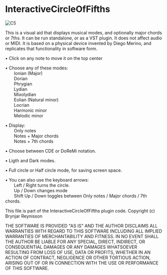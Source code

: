 # InteractiveCircleOfFifths
![C5](https://github.com/user-attachments/assets/dd0b6cc4-42dc-4f0c-9f6c-5150a670fefe)

This is a visual aid that displays musical modes, and optionally major chords or 7ths. It can be run standalone, or as a VST plugin. It does not affect audio or MIDI.
It is based on a physical device invented by Diego Merino, and replicates that functionality in software form.

• Click on any note to move it on the top center 

• Choose any of these modes:  
	&emsp;&emsp;Ionian (Major)  
	&emsp;&emsp;Dorian  
	&emsp;&emsp;Phrygian  
	&emsp;&emsp;Lydian  
	&emsp;&emsp;Mixolydian  
	&emsp;&emsp;Eolian (Natural minor)  
	&emsp;&emsp;Locrian  
	&emsp;&emsp;Harmonic minor  
	&emsp;&emsp;Melodic minor  
  
• Display:  
	&emsp;&emsp;Only notes  
	&emsp;&emsp;Notes + Major chords  
	&emsp;&emsp;Notes + 7th chords  
  
• Choose between CDE or DoReMi notation.  
  
• Ligth and Dark modes.  
  
• Full circle or Half circle mode, for saving screen space.  

• You can also use the keyboard arrows:  
	&emsp;&emsp;Left / Right 		turns the circle.  
	&emsp;&emsp;Up / Down 		changes mode  
	&emsp;&emsp;Shift Up / Down		toggles between Only notes / Major chords / 7th chords.  




   This file is part of the InteractiveCircleOfFifths plugin code.
   Copyright (c) Brynjar Reynisson

   THE SOFTWARE IS PROVIDED "AS IS" AND THE AUTHOR DISCLAIMS ALL WARRANTIES WITH
   REGARD TO THIS SOFTWARE INCLUDING ALL IMPLIED WARRANTIES OF MERCHANTABILITY
   AND FITNESS. IN NO EVENT SHALL THE AUTHOR BE LIABLE FOR ANY SPECIAL, DIRECT,
   INDIRECT, OR CONSEQUENTIAL DAMAGES OR ANY DAMAGES WHATSOEVER RESULTING FROM
   LOSS OF USE, DATA OR PROFITS, WHETHER IN AN ACTION OF CONTRACT, NEGLIGENCE OR
   OTHER TORTIOUS ACTION, ARISING OUT OF OR IN CONNECTION WITH THE USE OR
   PERFORMANCE OF THIS SOFTWARE.
